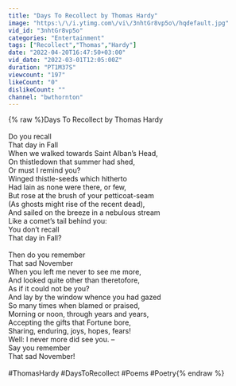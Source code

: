 ```yaml
---
title: "Days To Recollect by Thomas Hardy"
image: "https:\/\/i.ytimg.com\/vi\/3nhtGr8vp5o\/hqdefault.jpg"
vid_id: "3nhtGr8vp5o"
categories: "Entertainment"
tags: ["Recollect","Thomas","Hardy"]
date: "2022-04-20T16:47:50+03:00"
vid_date: "2022-03-01T12:05:00Z"
duration: "PT1M37S"
viewcount: "197"
likeCount: "0"
dislikeCount: ""
channel: "bwthornton"
---
```

{% raw %}Days To Recollect by Thomas Hardy<br /><br />Do you recall<br />That day in Fall<br />When we walked towards Saint Alban’s Head,<br />On thistledown that summer had shed,<br />Or must I remind you?<br />Winged thistle-seeds which hitherto<br />Had lain as none were there, or few,<br />But rose at the brush of your petticoat-seam<br />(As ghosts might rise of the recent dead),<br />And sailed on the breeze in a nebulous stream<br />Like a comet’s tail behind you:<br />You don’t recall<br />That day in Fall?<br /><br />Then do you remember<br />That sad November<br />When you left me never to see me more,<br />And looked quite other than theretofore,<br />As if it could not be you?<br />And lay by the window whence you had gazed<br />So many times when blamed or praised,<br />Morning or noon, through years and years,<br />Accepting the gifts that Fortune bore,<br />Sharing, enduring, joys, hopes, fears!<br />Well: I never more did see you. –<br />Say you remember<br />That sad November!<br /><br />#ThomasHardy #DaysToRecollect #Poems #Poetry{% endraw %}

